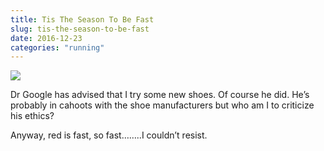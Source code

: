```yaml
---
title: Tis The Season To Be Fast
slug: tis-the-season-to-be-fast
date: 2016-12-23
categories: "running"
---
```


<p><img src="https://res.cloudinary.com/dy6grlu8z/image/upload/v1558841743/qoddgd6gbqlvaj3q4xua.jpg"/></p>
<p>Dr Google has advised that I try some new shoes. Of course he did. He’s probably in cahoots with the shoe manufacturers but who am I to criticize his ethics?</p>
<p>Anyway, red is fast, so fast……..I couldn’t resist.</p>



